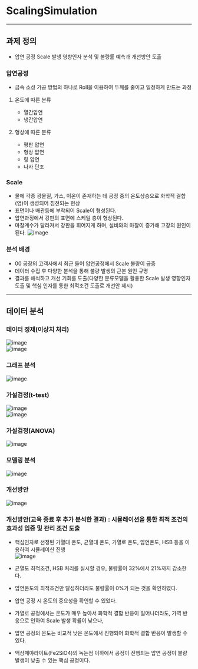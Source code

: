 # ScalingSimulation
---------------------
## 과제 정의
* 압연 공정 Scale 발생 영향인자 분석 및 불량률 예측과 개선방안 도출
### 압연공정
* 금속 소성 가공 방법의 하나로 Roll을 이용하여 두께를 줄이고 일정하게 만드는 과정
1. 온도에 따른 분류 
    - 열간압연  
    - 냉간압연  
    
2. 형상에 따른 분류
    - 평판 압연
    - 형상 압연
    - 링 압연
    - 나사 단조
    
### Scale
* 물에 각종 광물질, 가스, 이온이 존재하는 데 공정 중의 온도상승으로 화학적 결합(염)이 생성되어 침전되는 현상
* 표면이나 배관등에 부착되어 Scale이 형성된다.
* 압연과정에서 강판의 표면에 스케일 층이 형상된다.  
* 마찰계수가 달라져서 강판을 휘어지게 하며, 설비와의 마찰이 증가해 고장의 원인이 된다. 
![image](https://user-images.githubusercontent.com/111993984/222941625-beecf4ec-b2f7-49bd-ade2-75f31b5abeda.png)  

### 분석 배경
* 00 공장의 고객사에서 최근 들어 압연공정에서 Scale 불량이 급증  
* 데이터 수집 후 다양한 분석을 통해 불량 발생의 근본 원인 규명
* 결과를 해석하고 개선 기회를 도출(다양한 분류모델을 활용한 Scale 발생 영향인자 도출 및 핵심 인자를 통한 최적조건 도출로 개선안 제시)
-----------
## 데이터 분석
### 데이터 정제(이상치 처리)
![image](https://user-images.githubusercontent.com/111993984/222941748-5864c0fe-9c7e-4b29-8a34-2a2a723b0b51.png)  
![image](https://user-images.githubusercontent.com/111993984/222941770-e44e96dc-2ebb-4dac-a300-dc333c758091.png)  

### 그래프 분석
![image](https://user-images.githubusercontent.com/111993984/222941844-c6c38f6b-fae9-49ef-b659-d2ebf50d186a.png)  

### 가설검정(t-test)
![image](https://user-images.githubusercontent.com/111993984/222941870-4984e7b9-217e-4e65-8d86-9ebc9ca8b240.png)  
![image](https://user-images.githubusercontent.com/111993984/222941880-51150575-78f3-4335-8aa5-4b3b83f851f8.png)  

### 가설검정(ANOVA)
![image](https://user-images.githubusercontent.com/111993984/222941898-03e69cca-8fcc-4144-88cc-bb3cfacf4a9a.png)

### 모델링 분석
![image](https://user-images.githubusercontent.com/111993984/222941903-fede4aa6-cb36-4748-93ac-7feb0ef0dfd0.png)

### 개선방안
![image](https://user-images.githubusercontent.com/111993984/222941922-f22e27ab-4113-460d-8b3b-aae3a510021d.png)

### 개선방안(교육 종료 후 추가 분석한 결과) : 시뮬레이션을 통한 최적 조건의 효과성 입증 및 관리 조건 도출
* 핵심인자로 선정된 가열대 온도, 균열대 온도, 가열로 온도, 압연온도, HSB 등을 이용하여 시뮬레이션 진행  
![image](https://user-images.githubusercontent.com/111993984/222941971-d56311b9-fb5b-4fa7-b4ef-ce96faacfa6b.png)  

* 균열도 최적조건, HSB 처리를 실시할 경우, 불량률이 32%에서 21%까지 감소한다.
* 압연온도의 최적조건만 달성하더라도 불량률이 0%가 되는 것을 확인하였다.
* 압연 공정 시 온도의 중요성을 확인할 수 있었다.  
* 가열로 공정에서는 온도가 매우 높아서 화학적 결합 반응이 일어나더라도, 가역 반응으로 인하여 Scale 발생 확률이 낮으나,  
* 압연 공정의 온도는 비교적 낮은 온도에서 진행되어 화학적 결합 반응이 발생할 수 있다. 
* 액상페야라이트(Fe2SiO4)의 녹는점 이하에서 공정이 진행되는 압연 공정이 불량 발생이 낮출 수 있는 핵심 공정이다.
